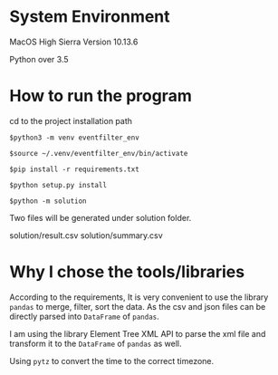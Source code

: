 # System Environment
MacOS High Sierra Version 10.13.6 

Python over 3.5

# How to run the program

cd to the project installation path

```
$python3 -m venv eventfilter_env

$source ~/.venv/eventfilter_env/bin/activate

$pip install -r requirements.txt

$python setup.py install

$python -m solution
```

Two files will be generated under solution folder.

solution/result.csv
solution/summary.csv

# Why I chose the tools/libraries
According to the requirements,
It is very convenient to use the library `pandas` to merge, filter, sort the data.
As the csv and json files can be directly parsed into `DataFrame` of `pandas`.

I am using the library Element Tree XML API to parse the xml file and transform it
to the `DataFrame` of `pandas` as well.

Using `pytz` to convert the time to the correct timezone. 
